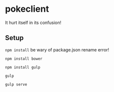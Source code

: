 # pokeclient
It hurt itself in its confusion!

## Setup
`npm install` be wary of package.json rename error!

`npm install bower`

`npm install gulp`

`gulp`

`gulp serve`